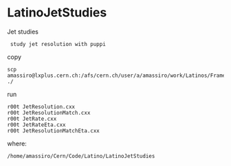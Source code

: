 # LatinoJetStudies
Jet studies

     study jet resolution with puppi

 
copy

    scp amassiro@lxplus.cern.ch:/afs/cern.ch/user/a/amassiro/work/Latinos/Framework/CMSSW_7_3_1/src/LatinoTrees/AnalysisStep/test/latino_stepB_latinosYieldSkim_MC_ggHww.root ./

    
run 

    r00t JetResolution.cxx
    r00t JetResolutionMatch.cxx
    r00t JetRate.cxx
    r00t JetRateEta.cxx
    r00t JetResolutionMatchEta.cxx
    
    
where:

    /home/amassiro/Cern/Code/Latino/LatinoJetStudies